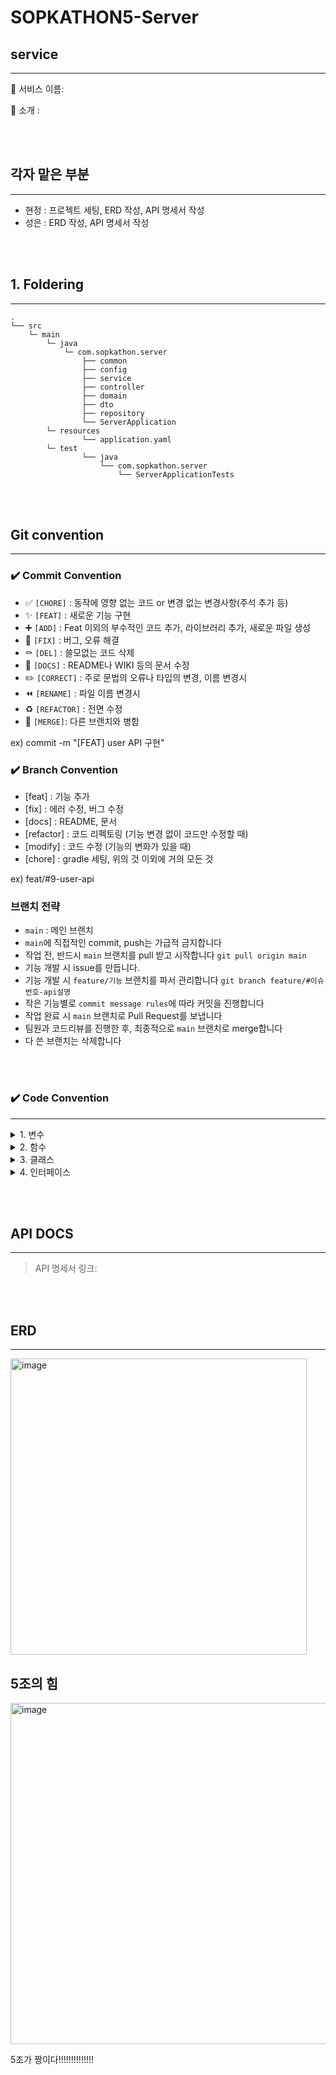 # SOPKATHON5-Server

## service
---

🔔 서비스 이름: 

🔔 소개 : 


<br/><br/>


## 각자 맡은 부분
---

- 현정 : 프로젝트 세팅, ERD 작성, API 명세서 작성
- 성은 : ERD 작성, API 명세서 작성

<br/><br/>


## 1. Foldering
---

```
.
└── src 
    └─ main
        └─ java
            └─ com.sopkathon.server
                ├── common
                ├── config
                ├── service
                ├── controller
                ├── domain
                ├── dto
                ├── repository
                └── ServerApplication
        └─ resources
                └── application.yaml
        └─ test
                └── java
                    └── com.sopkathon.server
                        └── ServerApplicationTests
```
<br/><br/>


## Git convention
---
### ✔️ Commit Convention

- ✅ `[CHORE]` : 동작에 영향 없는 코드 or 변경 없는 변경사항(주석 추가 등)
- ✨ `[FEAT]` : 새로운 기능 구현
- ➕ `[ADD]` : Feat 이외의 부수적인 코드 추가, 라이브러리 추가, 새로운 파일 생성
- 🔨 `[FIX]` : 버그, 오류 해결
- ⚰️ `[DEL]` : 쓸모없는 코드 삭제
- 📝 `[DOCS]` : README나 WIKI 등의 문서 수정
- ✏️ `[CORRECT]` : 주로 문법의 오류나 타입의 변경, 이름 변경시
- ⏪️ `[RENAME]` : 파일 이름 변경시
- ♻️ `[REFACTOR]` : 전면 수정
- 🔀 `[MERGE]`: 다른 브랜치와 병합

ex) commit -m "[FEAT] user API 구현"

### ✔️ Branch Convention

- [feat] : 기능 추가
- [fix] : 에러 수정, 버그 수정
- [docs] : README, 문서
- [refactor] : 코드 리펙토링 (기능 변경 없이 코드만 수정할 때)
- [modify] : 코드 수정 (기능의 변화가 있을 때)
- [chore] : gradle 세팅, 위의 것 이외에 거의 모든 것

ex) feat/#9-user-api

### 브랜치 전략

- `main` : 메인 브랜치
- `main`에 직접적인 commit, push는 가급적 금지합니다
- 작업 전, 반드시 `main` 브랜치를 pull 받고 시작합니다
  `git pull origin main`
- 기능 개발 시 issue를 만듭니다.
- 기능 개발 시 `feature/기능` 브랜치를 파서 관리합니다
  `git branch feature/#이슈번호-api설명`
- 작은 기능별로 `commit message rules`에 따라 커밋을 진행합니다
- 작업 완료 시 `main` 브랜치로 Pull Request를 보냅니다
- 팀원과 코드리뷰를 진행한 후, 최종적으로 `main` 브랜치로 merge합니다
- 다 쓴 브랜치는 삭제합니다

<br/><br/>

### ✔️ Code Convention
---

 <details>  <summary>1. 변수</summary>  
 <div markdown="1"> 
 <br>
     1-1. camelCase 형식을 사용합니다.<br><br>
     1-2. 이름은 짧지만 의미 있어야 합니다.(사용 의도를 누구나 알아낼 수 있도록!)<br><br>
     1-3. ENUM이나 상수는 대문자로 표기합니다.<br><br>
 </div>  </details>

 <details>  <summary>2. 함수</summary>  
 <div markdown="1"> 
 <br>
 2-1. 함수의 이름은 동사여야 하며, camelCase 형식을 사용합니다. <br><br>
     2-2. 객체 이름을 함수 이름에 중복적으로 사용하지 않습니다.<br><br>
     </div>  </details>

 <details>  <summary>3. 클래스 </summary>  
 <div markdown="1"> 
 <br>
 클래스 이름은 명사이어야 하며 Pascal Case를 사용합니다.
     </div>  </details>

 <details>  <summary>4. 인터페이스 </summary>  
 <div markdown="1"> 
 <br>
 클래스와 같은 규칙을 사용합니다.
     </div>  </details>

<br/><br/>

## API DOCS
---

> API 명세서 링크: 

<br/><br/>

## ERD
---
<img width="474" alt="image" src="https://github.com/GOSOPT-SOPKATHON-5/SOPKATHON5-Server/assets/81394850/400a0e75-57e5-46d1-b57a-a58e28554863">

## 5조의 힘
<img width="546" alt="image" src="https://github.com/GOSOPT-SOPKATHON-5/SOPKATHON5-Server/assets/81394850/a24192fa-4eb3-4693-8c28-fb6021466970">

5조가 짱이다!!!!!!!!!!!!!!

